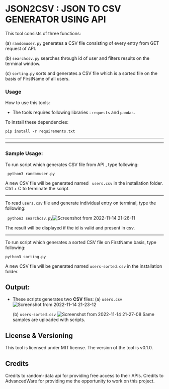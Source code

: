 # JSON2CSV : JSON TO CSV GENERATOR USING API

This tool consists of three functions:

(a) `randomuser.py` generates a CSV file consisting of every entry from GET request of API.

(b) `searchcsv.py` searches through id of user and filters results on the terminal window.

(c) `sorting.py` sorts and generates a CSV file which is a sorted file on the basis of FirstName of all users.

### Usage

How to use this tools:

- The tools requires following libraries : `requests` and `pandas`.

To install these dependencies:

`pip install -r requirements.txt`

<hr>
<hr>

### Sample Usage:

To run script which generates CSV file from API , type following:

` python3 randomuser.py`

A new CSV file will be generated named ` users.csv` in the installation folder.
Ctrl + C to terminate the script.

<hr>

To read `users.csv` file and generate individual entry on terminal, type the following:

` python3 searchcsv.py`![Screenshot from 2022-11-14 21-26-11](https://user-images.githubusercontent.com/85785100/201726987-ac4bc83f-c1b3-4985-b61d-5f505b44b121.png)

The result will be displayed if the id is valid and present in csv.


<hr>
To run script which generates a sorted CSV file on FirstName basis, type following:

`python3 sorting.py`

A new CSV file will be generated named `users-sorted.csv` in the installation folder.


## Output:

- These scripts generates two <b>CSV</b> files:
  (a) `users.csv`
  ![Screenshot from 2022-11-14 21-23-12](https://user-images.githubusercontent.com/85785100/201726684-3ff48add-a52c-467f-acb5-e9a0ab004932.png)
  
  (b) `users-sorted.csv`
  ![Screenshot from 2022-11-14 21-27-08](https://user-images.githubusercontent.com/85785100/201727068-bd84ac4a-a3db-4c81-bfdf-aaa33d6c6cfd.png)
  Same samples are uploaded with scripts.

  

## License & Versioning

This tool is licensed under MIT license. The version of the tool is v0.1.0.

## Credits

Credits to random-data api for providing free access to their APIs.
Credits to AdvancedWare for providing me the opportunity to work on this project.
